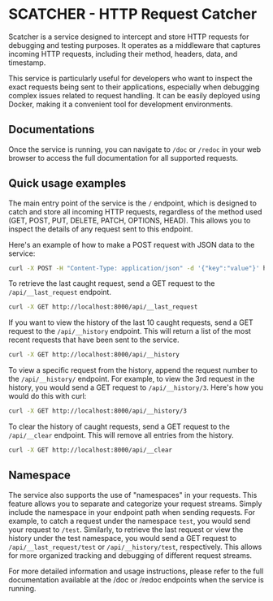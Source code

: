 # SCATCHER - HTTP Request Catcher

Scatcher is a service designed to intercept and store HTTP requests for debugging and testing purposes. It operates as a middleware that captures incoming HTTP requests, including their method, headers, data, and timestamp.

This service is particularly useful for developers who want to inspect the exact requests being sent to their applications, especially when debugging complex issues related to request handling. It can be easily deployed using Docker, making it a convenient tool for development environments.

## Documentations
Once the service is running, you can navigate to `/doc` or `/redoc` in your web browser to access the full documentation for all supported requests.

## Quick usage examples
The main entry point of the service is the `/` endpoint, which is designed to catch and store all incoming HTTP requests, regardless of the method used (GET, POST, PUT, DELETE, PATCH, OPTIONS, HEAD). This allows you to inspect the details of any request sent to this endpoint.

Here's an example of how to make a POST request with JSON data to the service:
```bash
curl -X POST -H "Content-Type: application/json" -d '{"key":"value"}' http://localhost:8000/
```

To retrieve the last caught request, send a GET request to the `/api/__last_request` endpoint.
```bash
curl -X GET http://localhost:8000/api/__last_request
```

If you want to view the history of the last 10 caught requests, send a GET request to the `/api/__history` endpoint. This will return a list of the most recent requests that have been sent to the service.
```bash
curl -X GET http://localhost:8000/api/__history
```

To view a specific request from the history, append the request number to the `/api/__history/` endpoint. For example, to view the 3rd request in the history, you would send a GET request to `/api/__history/3`. Here's how you would do this with curl:
```bash
curl -X GET http://localhost:8000/api/__history/3
```

To clear the history of caught requests, send a GET request to the `/api/__clear` endpoint. This will remove all entries from the history.
```bash
curl -X GET http://localhost:8000/api/__clear
```

## Namespace
The service also supports the use of "namespaces" in your requests. This feature allows you to separate and categorize your request streams. Simply include the namespace in your endpoint path when sending requests. For example, to catch a request under the namespace `test`, you would send your request to `/test`. Similarly, to retrieve the last request or view the history under the test namespace, you would send a GET request to `/api/__last_request/test` or `/api/__history/test`, respectively. This allows for more organized tracking and debugging of different request streams.

For more detailed information and usage instructions, please refer to the full documentation available at the /doc or /redoc endpoints when the service is running.
